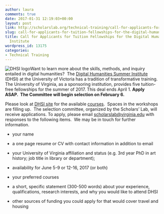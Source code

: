 ```yaml
---
author: laura
comments: true
date: 2017-01-31 12:19:03+00:00
layout: post
link: http://scholarslab.org/technical-training/call-for-applicants-for-tuition-fellowships-for-the-digital-humanities-summer-institute/
slug: call-for-applicants-for-tuition-fellowships-for-the-digital-humanities-summer-institute
title: Call for Applicants for Tuition Fellowships for the Digital Humanities Summer
  Institute
wordpress_id: 13175
categories:
- Technical Training
---
```


![DHSI logo](http://scholarslab.org/wp-content/uploads/2017/01/logo-dhsi-110x110.gif)Want to learn more about the skills, methods, and inquiry entailed in digital humanities?  The [Digital Humanities Summer Institute](http://www.dhsi.org/) (DHSI) at the University of Victoria has a tradition of transformative training. The University of Virginia, as a sponsoring institution, provides five tuition-free fellowships for the summer of 2017. This deal ends April 1. **Apply ASAP.  The Committee will begin selection on February 6.**

Please look at [DHSI site](http://www.dhsi.org/) for the available [courses](http://www.dhsi.org/courses.php).  Spaces in the workshops are filling up.  The selection committee, organized by the Scholars’ Lab, will receive applications. To apply, please email [scholarslab@virginia.edu](mailto:scholarslab@virginia.edu?subject=Application%20for%202017%20DHSI%20Fellowship) with responses to the following items.  We may be in touch for further information.



 	
  * your name

 	
  * a one page resume or CV with contact information in addition to email

 	
  * your University of Virginia affiliation and status (e.g. 3rd year PhD in art history; job title in library or department);

 	
  * availability for June 5-9 or 12-16, 2017 (or both)

 	
  * your preferred courses

 	
  * a short, specific statement (300-500 words) about your experience, qualifications, research interests, and why you would like to attend DHSI

 	
  * other sources of funding you could apply for that would cover travel and housing


